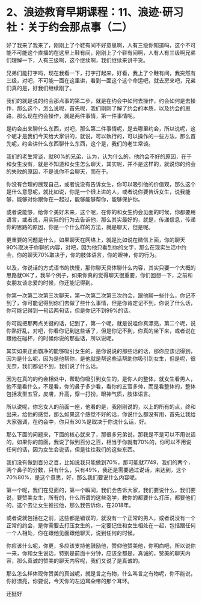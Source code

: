 # 2、浪迹教育早期课程：11、浪迹·研习社：关于约会那点事（二）

好了我来了我来了，刚刚上了个鞋有间不好意思啊，人有三级你知道吗，这个不可能不可能这个直播的在这里上鞋有间，刚刚上了个鞋有间啊，人有人有三级啊兄弟们理解一下，人有三级啊，这个继续啊，我们继续来讲干货。

兄弟们能打字吗，现在我看一下，打字打起来，好看，我上了个鞋有间，我突然有三级，对吧，不可能一面在这里讲，看到一面这个这个命运吧，就去房来吧，兄弟们真的是，好我们继续刚了。

我们的就是说的约会那点事的第二步，就是在约会中如何去操作，约会如何是去操作，那么这个，怎么说呢，首先呢，我们刚刚了解了约会的本质，以及约会的思路，那么现在约会操作，就是两件事情，第一件事情呢。

是约会出来聊什么东西，对吧，那么第二件事情呢，是去哪里约会，所以说呢，这个呢才是我们今天给大家讲的，就说，可以執行的，可以操作的一些方法，那么首先呢，约会讲什么东西聊什么东西，这个是，我们的老生常谈。

我们的老生常谈，就80%的兄弟，认为，认为什么的，他约会不好的原因，在于和女生没有，就是不知道和女生怎么聊天，其实呢，并不是这样的，就说你的约会的失败的原因，不是说你不会聊天，而在于。

你没有合理的展现自己，或者说没有告诉女生，你可以吸引他的价值观，那么这个是什么意思呢，就比如说，你是一个很上进的人，或者说你要告诉女生，说我能够，能够对你跟你在一起过，能够能够帮你，能够保护你。

或者说能够，给你个美好未来，这个呢，在你的和女生约会见面的时候，你都要用语言，或者说，用实际的行为去告诉他，那么其实最好的，就是，传递信息，传递你的思路的原因，你是一个什么样的方法，就是聊天，但是呢。

更重要的问题是什么，如果聊天在网络上，就是比如说在微信上面，你的聊天90%取决于你聊的内容，对吧，因为他只看到你的文字，那么在现实生活中约会，你的聊天70%取决于，你的肢体语言，你的眼神，你的行为。

以及，你说话的方式语书的快慢，那你聊天具体聊什么内容，其实只要一个大概的思路就OK了，我举个例子，如果你真的觉得聊天很重要，你们回想一下，之前和女朋友谈恋爱的时候，你还能记得到。

你第一次第二次第三次聊天，第一次第二次第三次约会，跟他聊一些什么，你记不到了，你可能记得到你们去做了些什么事情，但是你肯定记不到，你说了什么话，你可能记得到一句话两句话，但是你记不到99%的话。

你可能把那两点关键的话，记到了，第一个呢，就是说哇你真漂亮，第二个呢，说你熟好乱，对吧，你看你记到这些话了，但是你记不到，你真的坐下来，或者说在跟他在碰杯，的时候你说的那些话，所以说呢。

其实如果正而霸净的能够吸引女生的，是你说说的那些话的话，那你应该记得到，因为是什么呢，因为是他帮你，是他就是帮这些话帮助你吸引到女生，但是呢，很无奈，我们都记不到，我们说了什么话。

因为在真的的约会相处中，帮助你吸引到女生的，是你人的整体，就女生看男人，他不是看什么，不是看，你的鼻子多少看，看你的五官多帅，而是看整体的，整体包括发型五官，皮膚，升高，穿一打扮，眼神气质，肢体语言。

所以说呢，你忘女人的前面一座，他看的是，我刚刚说的，以上的所有的点，终和出来，给他的感觉，那么如果这个感觉不好的话，你说什么都没有用，首先让我给大家强调，在约会中，你只有30%是取决于你说什么话，好。

那么下面的问题来，下面的核心就来了，那很多兄弟说，那我是不是可以不用说话的，如果你的前面，我说了做到百分之百，相当于你就有70%的，你可以不用说任何的话，因为女生会说话，但是往往我们的这些东西。

我们没有做到百分之百，比如说我只能做到70%，那可能就7749，我们的两个，两个鼻子的分数，只有什么，只有49%，我还是需要通过说话，来达到，这个70%80%，是这个意思，好，那么我们要说什么内容呢。

第一个呢，我们在见面的，第一个瞬间，我们会告诉大家，我们要说什么，我们要说，要赞美女生，所有的，什么所谓的这些泡学，教你的都要什么打压，都要他们的，这个去让女生推拉他，那么我告诉你，在2018年。

或者说就包括在之前，这些都是错误的，就没有一个正常的男人，或者说没有一个正常的约会，是你需要去打压女生的，一定要记住和女生相处在一起，包括跟任何一个人相处，你在跟他见面跟他聊天，说到任何的时候。

你应该什么呢，你更，多应该支持他鼓励他，赞仰他赞美他，你明白吧，所以说你一来，你和女生说话，特别是前面十分钟，应该全都是，真诚的，赞美的聊天内容，那么真诚的赞美的聊天内容呢，我们又说了是真诚的。

那么怎么样体现你赞美的真诚呢，就是言之有物，什么叫言之有物呢，你不能说，你好漂亮，你要说，今天你的左边耳朵带的那个耳环。

还挺好